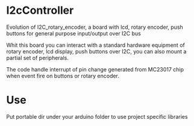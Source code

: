 # I2cController
Evolution of I2C_rotary_encoder, a board with lcd, rotary encoder, push buttons for general purpose input/output over I2C bus

Whit this board you can interact with a standard hardware equipment of rotary encoder, lcd display, push buttons over I2C, you can 
also mount a partial set of peripherals.

The code handle interrupt of pin change generated from MC23017 chip when event fire on buttons or rotary encoder.

# Use
Put portable dir under your arduino folder to use project specific libraries

